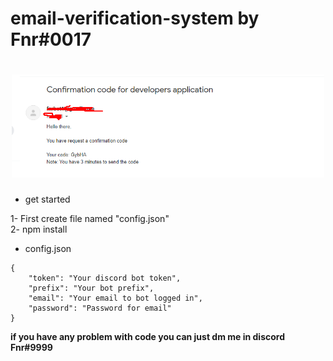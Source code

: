 # email-verification-system by Fnr#0017

<h1 align="center"><img src="./img/img.png" width="500px"></h1>

- get started

1- First create file named "config.json"<br>2- npm install

- config.json
```
{
    "token": "Your discord bot token",
    "prefix": "Your bot prefix",
    "email": "Your email to bot logged in",
    "password": "Password for email"
}
```

**if you have any problem with code you can just dm me in discord Fnr#9999**
